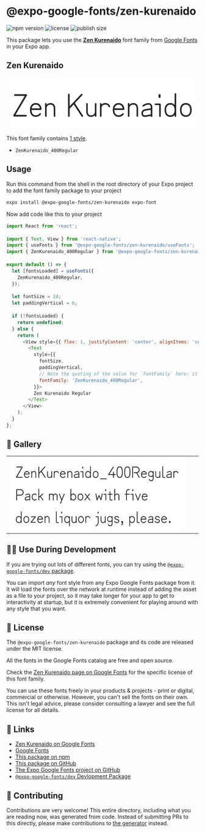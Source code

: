 # @expo-google-fonts/zen-kurenaido

![npm version](https://flat.badgen.net/npm/v/@expo-google-fonts/zen-kurenaido)
![license](https://flat.badgen.net/github/license/expo/google-fonts)
![publish size](https://flat.badgen.net/packagephobia/install/@expo-google-fonts/zen-kurenaido)

This package lets you use the [**Zen Kurenaido**](https://fonts.google.com/specimen/Zen+Kurenaido) font family from [Google Fonts](https://fonts.google.com/) in your Expo app.

## Zen Kurenaido

![Zen Kurenaido](./font-family.png)

This font family contains [1 style](#-gallery).

- `ZenKurenaido_400Regular`

## Usage

Run this command from the shell in the root directory of your Expo project to add the font family package to your project
```sh
expo install @expo-google-fonts/zen-kurenaido expo-font
```

Now add code like this to your project
```js
import React from 'react';

import { Text, View } from 'react-native';
import { useFonts } from '@expo-google-fonts/zen-kurenaido/useFonts';
import { ZenKurenaido_400Regular } from '@expo-google-fonts/zen-kurenaido/400Regular';

export default () => {
  let [fontsLoaded] = useFonts({
    ZenKurenaido_400Regular,
  });

  let fontSize = 24;
  let paddingVertical = 6;

  if (!fontsLoaded) {
    return undefined;
  } else {
    return (
      <View style={{ flex: 1, justifyContent: 'center', alignItems: 'center' }}>
        <Text
          style={{
            fontSize,
            paddingVertical,
            // Note the quoting of the value for `fontFamily` here; it expects a string!
            fontFamily: 'ZenKurenaido_400Regular',
          }}>
          Zen Kurenaido Regular
        </Text>
      </View>
    );
  }
};

```

## 🔡 Gallery


||||
|-|-|-|
|![ZenKurenaido_400Regular](./ZenKurenaido_400Regular.ttf.png)||||


## 👩‍💻 Use During Development

If you are trying out lots of different fonts, you can try using the [`@expo-google-fonts/dev` package](https://github.com/expo/google-fonts/tree/master/font-packages/dev#readme).

You can import *any* font style from any Expo Google Fonts package from it. It will load the fonts
over the network at runtime instead of adding the asset as a file to your project, so it may take longer
for your app to get to interactivity at startup, but it is extremely convenient
for playing around with any style that you want.

## 📖 License

The `@expo-google-fonts/zen-kurenaido` package and its code are released under the MIT license.

All the fonts in the Google Fonts catalog are free and open source.

Check the [Zen Kurenaido page on Google Fonts](https://fonts.google.com/specimen/Zen+Kurenaido) for the specific license of this font family.

You can use these fonts freely in your products & projects - print or digital, commercial or otherwise. However, you can't sell the fonts on their own. This isn't legal advice, please consider consulting a lawyer and see the full license for all details.

## 🔗 Links

- [Zen Kurenaido on Google Fonts](https://fonts.google.com/specimen/Zen+Kurenaido)
- [Google Fonts](https://fonts.google.com/)
- [This package on npm](https://www.npmjs.com/package/@expo-google-fonts/zen-kurenaido)
- [This package on GitHub](https://github.com/expo/google-fonts/tree/master/font-packages/zen-kurenaido)
- [The Expo Google Fonts project on GitHub](https://github.com/expo/google-fonts)
- [`@expo-google-fonts/dev` Devlopment Package](https://github.com/expo/google-fonts/tree/master/font-packages/dev)

## 🤝 Contributing

Contributions are very welcome! This entire directory, including what you are reading now, was generated from code. Instead of submitting PRs to this directly, please make contributions to [the generator](https://github.com/expo/google-fonts/tree/master/packages/generator) instead.
